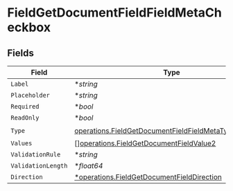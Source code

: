 # FieldGetDocumentFieldFieldMetaCheckbox


## Fields

| Field                                                                                                                          | Type                                                                                                                           | Required                                                                                                                       | Description                                                                                                                    |
| ------------------------------------------------------------------------------------------------------------------------------ | ------------------------------------------------------------------------------------------------------------------------------ | ------------------------------------------------------------------------------------------------------------------------------ | ------------------------------------------------------------------------------------------------------------------------------ |
| `Label`                                                                                                                        | **string*                                                                                                                      | :heavy_minus_sign:                                                                                                             | N/A                                                                                                                            |
| `Placeholder`                                                                                                                  | **string*                                                                                                                      | :heavy_minus_sign:                                                                                                             | N/A                                                                                                                            |
| `Required`                                                                                                                     | **bool*                                                                                                                        | :heavy_minus_sign:                                                                                                             | N/A                                                                                                                            |
| `ReadOnly`                                                                                                                     | **bool*                                                                                                                        | :heavy_minus_sign:                                                                                                             | N/A                                                                                                                            |
| `Type`                                                                                                                         | [operations.FieldGetDocumentFieldFieldMetaTypeCheckbox](../../models/operations/fieldgetdocumentfieldfieldmetatypecheckbox.md) | :heavy_check_mark:                                                                                                             | N/A                                                                                                                            |
| `Values`                                                                                                                       | [][operations.FieldGetDocumentFieldValue2](../../models/operations/fieldgetdocumentfieldvalue2.md)                             | :heavy_minus_sign:                                                                                                             | N/A                                                                                                                            |
| `ValidationRule`                                                                                                               | **string*                                                                                                                      | :heavy_minus_sign:                                                                                                             | N/A                                                                                                                            |
| `ValidationLength`                                                                                                             | **float64*                                                                                                                     | :heavy_minus_sign:                                                                                                             | N/A                                                                                                                            |
| `Direction`                                                                                                                    | [*operations.FieldGetDocumentFieldDirection](../../models/operations/fieldgetdocumentfielddirection.md)                        | :heavy_minus_sign:                                                                                                             | N/A                                                                                                                            |